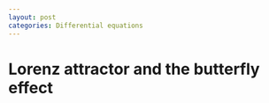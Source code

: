 ```yaml
---
layout: post
categories: Differential equations
---
```

# Lorenz attractor and the butterfly effect

